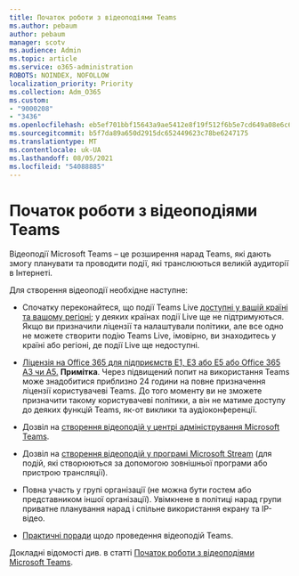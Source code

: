 ```yaml
---
title: Початок роботи з відеоподіями Teams
ms.author: pebaum
author: pebaum
manager: scotv
ms.audience: Admin
ms.topic: article
ms.service: o365-administration
ROBOTS: NOINDEX, NOFOLLOW
localization_priority: Priority
ms.collection: Adm_O365
ms.custom:
- "9000208"
- "3436"
ms.openlocfilehash: eb5ef701bbf15643a9ae5412e8f19f512f6b5e7cd649a08e6c63001b299dcf48
ms.sourcegitcommit: b5f7da89a650d2915dc652449623c78be6247175
ms.translationtype: MT
ms.contentlocale: uk-UA
ms.lasthandoff: 08/05/2021
ms.locfileid: "54088885"
---
```

# <a name="getting-started-with-teams-live-events"></a>Початок роботи з відеоподіями Teams

Відеоподії Microsoft Teams – це розширення нарад Teams, які дають змогу планувати та проводити події, які транслюються великій аудиторії в Інтернеті.

Для створення відеоподії необхідне наступне:

- Спочатку переконайтеся, що події Teams Live [доступні у вашій країні та вашому регіоні](https://docs.microsoft.com/microsoftteams/teams-live-events/plan-for-teams-live-events#regional-availability); у деяких країнах події Live ще не підтримуються.  Якщо ви призначили ліцензії та налаштували політики, але все одно не можете створити подію Teams Live, імовірно, ви знаходитесь у країні або регіоні, де події Live ще недоступні.

- [Ліцензія на Office 365 для підприємств E1, E3 або E5 або Office 365 A3 чи A5.](https://docs.microsoft.com/microsoftteams/teams-live-events/set-up-for-teams-live-events#step-2-get-and-assign-licenses) **Примітка**. Через підвищений попит на використання Teams може знадобитися приблизно 24 години на повне призначення ліцензії користувачеві Teams. До того моменту ви не зможете призначити такому користувачеві політики, а він не матиме доступу до деяких функцій Teams, як-от виклики та аудіоконференції.

- Дозвіл на [створення відеоподій у центрі адміністрування Microsoft Teams](https://docs.microsoft.com/microsoftteams/teams-live-events/set-up-for-teams-live-events#create-or-edit-a-live-events-policy).

- Дозвіл на [створення відеоподій у програмі Microsoft Stream](https://docs.microsoft.com/microsoftteams/teams-live-events/what-are-teams-live-events) (для подій, які створюються за допомогою зовнішньої програми або пристрою трансляції).

- Повна участь у групі організації (не можна бути гостем або представником іншої організації).
Увімкнене в політиці нарад групи приватне планування нарад і спільне використання екрану та IP-відео.

- [Практичні поради](https://support.office.com/article/Best-practices-for-producing-a-Teams-live-event-e500370e-4dd1-4187-8b48-af10ef02cf42) щодо проведення відеоподій Teams.

Докладні відомості див. в статті [Початок роботи з відеоподіями Microsoft Teams](https://support.office.com/article/get-started-with-microsoft-teams-live-events-d077fec2-a058-483e-9ab5-1494afda578a).